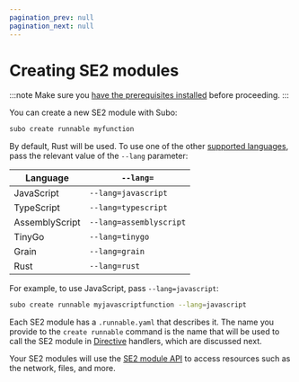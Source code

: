 ```yaml
---
pagination_prev: null
pagination_next: null
---
```


# Creating SE2 modules

:::note
Make sure you [have the prerequisites installed](../get-started#prerequisites) before proceeding.
:::

You can create a new SE2 module with Subo:

```bash
subo create runnable myfunction
```

By default, Rust will be used. To use one of the other [supported languages](../e2-core-api/language-support.md), pass the relevant value of the `--lang` parameter:

| Language       | `--lang=`               |
| --------       | ----------------------- |
| JavaScript     | `--lang=javascript`     |
| TypeScript     | `--lang=typescript`     |
| AssemblyScript | `--lang=assemblyscript` |
| TinyGo         | `--lang=tinygo`         |
| Grain          |`--lang=grain`           |
| Rust           |`--lang=rust`            |

 For example, to use JavaScript, pass `--lang=javascript`:

```bash
subo create runnable myjavascriptfunction --lang=javascript
```

Each SE2 module has a `.runnable.yaml` that describes it. The name you provide to the `create runnable` command is the name that will be used to call the SE2 module in [Directive](../concepts/the-directive) handlers, which are discussed next.

Your SE2 modules will use the [SE2 module API](../e2-core-api/introduction.md) to access resources such as the network, files, and more.